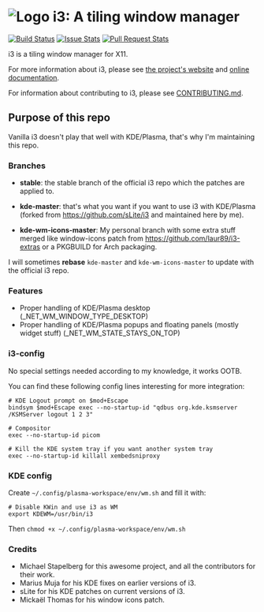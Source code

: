 ![Logo](docs/logo-30.png) i3: A tiling window manager
=====================================================

[![Build Status](https://travis-ci.org/i3/i3.svg?branch=next)](https://travis-ci.org/i3/i3)
[![Issue Stats](https://img.shields.io/github/issues/i3/i3.svg)](https://github.com/i3/i3/issues)
[![Pull Request Stats](https://img.shields.io/github/issues-pr/i3/i3.svg)](https://github.com/i3/i3/pulls)

i3 is a tiling window manager for X11.

For more information about i3, please see [the project's website](https://i3wm.org/) and [online documentation](https://i3wm.org/docs/).

For information about contributing to i3, please see [CONTRIBUTING.md](.github/CONTRIBUTING.md).

## Purpose of this repo

Vanilla i3 doesn't play that well with KDE/Plasma, that's why I'm maintaining this repo.

### Branches

* **stable**: the stable branch of the official i3 repo which the patches are applied to.

* **kde-master**: that's what you want if you want to use i3 with KDE/Plasma (forked from https://github.com/sLite/i3 and maintained here by me).

* **kde-wm-icons-master**: My personal branch with some extra stuff merged like window-icons patch from https://github.com/laur89/i3-extras or a PKGBUILD for Arch packaging.

I will sometimes **rebase** `kde-master` and `kde-wm-icons-master` to update with the official i3 repo.

### Features

* Proper handling of KDE/Plasma desktop (_NET_WM_WINDOW_TYPE_DESKTOP)
* Proper handling of KDE/Plasma popups and floating panels (mostly widget stuff) (_NET_WM_STATE_STAYS_ON_TOP)

### i3-config

No special settings needed according to my knowledge, it works OOTB.

You can find these following config lines interesting for more integration:

```
# KDE Logout prompt on $mod+Escape
bindsym $mod+Escape exec --no-startup-id "qdbus org.kde.ksmserver /KSMServer logout 1 2 3"

# Compositor
exec --no-startup-id picom

# Kill the KDE system tray if you want another system tray
exec --no-startup-id killall xembedsniproxy
```

### KDE config

Create `~/.config/plasma-workspace/env/wm.sh` and fill it with:

```
# Disable KWin and use i3 as WM
export KDEWM=/usr/bin/i3
```

Then `chmod +x ~/.config/plasma-workspace/env/wm.sh`

### Credits

* Michael Stapelberg for this awesome project, and all the contributors for their work.
* Marius Muja for his KDE fixes on earlier versions of i3.
* sLite for his KDE patches on current versions of i3.
* Mickaël Thomas for his window icons patch.
